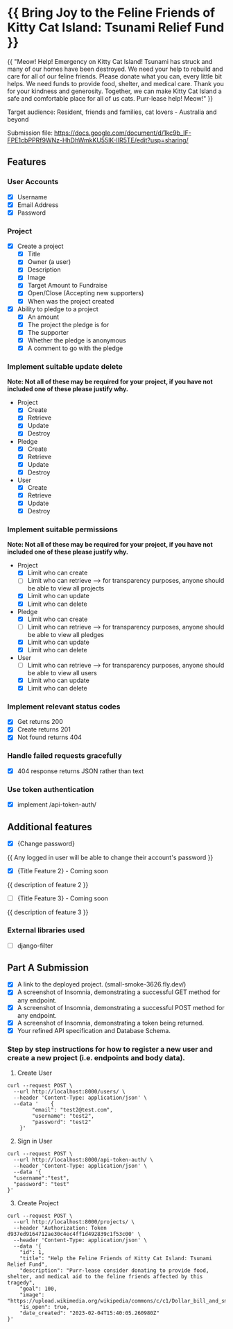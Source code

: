 # {{ Bring Joy to the Feline Friends of Kitty Cat Island: Tsunami Relief Fund }}

{{ "Meow! Help! Emergency on Kitty Cat Island! Tsunami has struck and many of our homes have been destroyed. We need your help to rebuild and care for all of our feline friends. Please donate what you can, every little bit helps. We need funds to provide food, shelter, and medical care. Thank you for your kindness and generosity. Together, we can make Kitty Cat Island a safe and comfortable place for all of us cats. Purr-lease help! Meow!" }}

Target audience: Resident, friends and families, cat lovers - Australia and beyond

Submission file: https://docs.google.com/document/d/1kc9b_IF-FPE1cbPPRf9WNz-HhDhWmkKU55lK-IIR5TE/edit?usp=sharing/
## Features

### User Accounts

- [X] Username
- [X] Email Address
- [X] Password

### Project

- [X] Create a project
  - [X] Title
  - [X] Owner (a user)
  - [X] Description
  - [X] Image
  - [X] Target Amount to Fundraise
  - [X] Open/Close (Accepting new supporters)
  - [X] When was the project created
- [X] Ability to pledge to a project
  - [X] An amount
  - [X] The project the pledge is for
  - [X] The supporter
  - [X] Whether the pledge is anonymous
  - [X] A comment to go with the pledge
  
### Implement suitable update delete

**Note: Not all of these may be required for your project, if you have not included one of these please justify why.**

- Project
  - [X] Create
  - [X] Retrieve
  - [X] Update
  - [X] Destroy
- Pledge
  - [X] Create
  - [X] Retrieve
  - [X] Update
  - [X] Destroy
- User
  - [X] Create
  - [X] Retrieve
  - [X] Update
  - [X] Destroy

### Implement suitable permissions

**Note: Not all of these may be required for your project, if you have not included one of these please justify why.**

- Project
  - [x] Limit who can create
  - [ ] Limit who can retrieve --> for transparency purposes, anyone should be able to view all projects
  - [x] Limit who can update
  - [x] Limit who can delete
- Pledge
  - [x] Limit who can create
  - [ ] Limit who can retrieve --> for transparency purposes, anyone should be able to view all pledges
  - [x] Limit who can update
  - [x] Limit who can delete
- User
  - [ ] Limit who can retrieve --> for transparency purposes, anyone should be able to view all users
  - [x] Limit who can update
  - [x] Limit who can delete

### Implement relevant status codes

- [x] Get returns 200
- [x] Create returns 201
- [x] Not found returns 404

### Handle failed requests gracefully 

- [x] 404 response returns JSON rather than text

### Use token authentication

- [X] implement /api-token-auth/

## Additional features

- [X] {Change password}

{{ Any logged in user will be able to change their account's password }}

- [X] {Title Feature 2} - Coming soon

{{ description of feature 2 }}

- [ ] {Title Feature 3} - Coming soon

{{ description of feature 3 }}

### External libraries used

- [ ] django-filter


## Part A Submission

- [X] A link to the deployed project. (small-smoke-3626.fly.dev/)
- [X] A screenshot of Insomnia, demonstrating a successful GET method for any endpoint.
- [X] A screenshot of Insomnia, demonstrating a successful POST method for any endpoint.
- [X] A screenshot of Insomnia, demonstrating a token being returned.
- [X] Your refined API specification and Database Schema.

### Step by step instructions for how to register a new user and create a new project (i.e. endpoints and body data).

1. Create User

```shell
curl --request POST \
  --url http://localhost:8000/users/ \
  --header 'Content-Type: application/json' \
  --data '    {
        "email": "test2@test.com",
        "username": "test2",
        "password": "test2"
    }'
```

2. Sign in User

```shell
curl --request POST \
  --url http://localhost:8000/api-token-auth/ \
  --header 'Content-Type: application/json' \
  --data '{
  "username":"test",
  "password": "test"
}'
```

3. Create Project

```shell
curl --request POST \
  --url http://localhost:8000/projects/ \
  --header 'Authorization: Token d937ed9164712ae30c4ec4ff1d492839c1f53c00' \
  --header 'Content-Type: application/json' \
  --data '{
	"id": 1,
	"title": "Help the Feline Friends of Kitty Cat Island: Tsunami Relief Fund",
	"description": "Purr-lease consider donating to provide food, shelter, and medical aid to the feline friends affected by this tragedy",
	"goal": 100,
	"image": "https://upload.wikimedia.org/wikipedia/commons/c/c1/Dollar_bill_and_small_change.jpg",
	"is_open": true,
	"date_created": "2023-02-04T15:40:05.260980Z"
}'
```